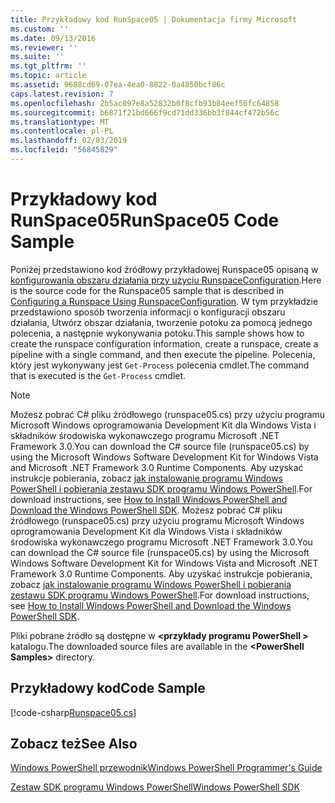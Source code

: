 ```yaml
---
title: Przykładowy kod RunSpace05 | Dokumentacja firmy Microsoft
ms.custom: ''
ms.date: 09/13/2016
ms.reviewer: ''
ms.suite: ''
ms.tgt_pltfrm: ''
ms.topic: article
ms.assetid: 9688cd69-07ea-4ea0-8822-0a4850bcf86c
caps.latest.revision: 7
ms.openlocfilehash: 2b5ac097e8a52832b0f8cfb93b84eef56fc64858
ms.sourcegitcommit: b6871f21bd666f9cd71dd336bb3f844cf472b56c
ms.translationtype: MT
ms.contentlocale: pl-PL
ms.lasthandoff: 02/03/2019
ms.locfileid: "56845829"
---
```

# <a name="runspace05-code-sample"></a><span data-ttu-id="1aedd-102">Przykładowy kod RunSpace05</span><span class="sxs-lookup"><span data-stu-id="1aedd-102">RunSpace05 Code Sample</span></span>

<span data-ttu-id="1aedd-103">Poniżej przedstawiono kod źródłowy przykładowej Runspace05 opisaną w [konfigurowania obszaru działania przy użyciu RunspaceConfiguration](http://msdn.microsoft.com/en-us/42681d19-2d05-4975-befd-afb1990e79b2).</span><span class="sxs-lookup"><span data-stu-id="1aedd-103">Here is the source code for the Runspace05 sample that is described in [Configuring a Runspace Using RunspaceConfiguration](http://msdn.microsoft.com/en-us/42681d19-2d05-4975-befd-afb1990e79b2).</span></span> <span data-ttu-id="1aedd-104">W tym przykładzie przedstawiono sposób tworzenia informacji o konfiguracji obszaru działania, Utwórz obszar działania, tworzenie potoku za pomocą jednego polecenia, a następnie wykonywania potoku.</span><span class="sxs-lookup"><span data-stu-id="1aedd-104">This sample shows how to create the runspace configuration information, create a runspace, create a pipeline with a single command, and then execute the pipeline.</span></span> <span data-ttu-id="1aedd-105">Polecenia, który jest wykonywany jest `Get-Process` polecenia cmdlet.</span><span class="sxs-lookup"><span data-stu-id="1aedd-105">The command that is executed is the `Get-Process` cmdlet.</span></span>

> [!NOTE]
> <span data-ttu-id="1aedd-106">Możesz pobrać C# pliku źródłowego (runspace05.cs) przy użyciu programu Microsoft Windows oprogramowania Development Kit dla Windows Vista i składników środowiska wykonawczego programu Microsoft .NET Framework 3.0.</span><span class="sxs-lookup"><span data-stu-id="1aedd-106">You can download the C# source file (runspace05.cs) by using the Microsoft Windows Software Development Kit for Windows Vista and Microsoft .NET Framework 3.0 Runtime Components.</span></span> <span data-ttu-id="1aedd-107">Aby uzyskać instrukcje pobierania, zobacz [jak instalowanie programu Windows PowerShell i pobierania zestawu SDK programu Windows PowerShell](/powershell/developer/installing-the-windows-powershell-sdk).</span><span class="sxs-lookup"><span data-stu-id="1aedd-107">For download instructions, see [How to Install Windows PowerShell and Download the Windows PowerShell SDK](/powershell/developer/installing-the-windows-powershell-sdk).</span></span>
> <span data-ttu-id="1aedd-108">Możesz pobrać C# pliku źródłowego (runspace05.cs) przy użyciu programu Microsoft Windows oprogramowania Development Kit dla Windows Vista i składników środowiska wykonawczego programu Microsoft .NET Framework 3.0.</span><span class="sxs-lookup"><span data-stu-id="1aedd-108">You can download the C# source file (runspace05.cs) by using the Microsoft Windows Software Development Kit for Windows Vista and Microsoft .NET Framework 3.0 Runtime Components.</span></span> <span data-ttu-id="1aedd-109">Aby uzyskać instrukcje pobierania, zobacz [jak instalowanie programu Windows PowerShell i pobierania zestawu SDK programu Windows PowerShell](/powershell/developer/installing-the-windows-powershell-sdk).</span><span class="sxs-lookup"><span data-stu-id="1aedd-109">For download instructions, see [How to Install Windows PowerShell and Download the Windows PowerShell SDK](/powershell/developer/installing-the-windows-powershell-sdk).</span></span>
>
> <span data-ttu-id="1aedd-110">Pliki pobrane źródło są dostępne w  **\<przykłady programu PowerShell >** katalogu.</span><span class="sxs-lookup"><span data-stu-id="1aedd-110">The downloaded source files are available in the **\<PowerShell Samples>** directory.</span></span>

## <a name="code-sample"></a><span data-ttu-id="1aedd-111">Przykładowy kod</span><span class="sxs-lookup"><span data-stu-id="1aedd-111">Code Sample</span></span>

[!code-csharp[Runspace05.cs](../../powershell-sdk-samples/SDK-2.0/csharp/Runspace05/Runspace05.cs#L11-L86 "Runspace05.cs")]

## <a name="see-also"></a><span data-ttu-id="1aedd-112">Zobacz też</span><span class="sxs-lookup"><span data-stu-id="1aedd-112">See Also</span></span>

[<span data-ttu-id="1aedd-113">Windows PowerShell przewodnik</span><span class="sxs-lookup"><span data-stu-id="1aedd-113">Windows PowerShell Programmer's Guide</span></span>](./windows-powershell-programmer-s-guide.md)

[<span data-ttu-id="1aedd-114">Zestaw SDK programu Windows PowerShell</span><span class="sxs-lookup"><span data-stu-id="1aedd-114">Windows PowerShell SDK</span></span>](../windows-powershell-reference.md)